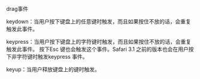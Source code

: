drag事件

keydown：当用户按下键盘上的任意键时触发，而且如果按住不放的话，会重复触发此事件。

keypress：当用户按下键盘上的字符键时触发，而且如果按住不放的话，会重复触发此事件。 按下Esc 键也会触发这个事件。Safari 3.1 之前的版本也会在用户按下非字符键时触发keypress 事件。

keyup：当用户释放键盘上的键时触发。